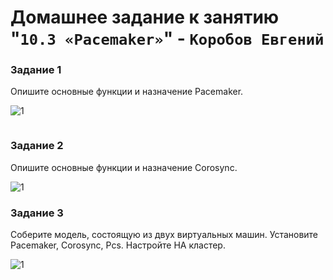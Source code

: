 # Домашнее задание к занятию "`10.3 «Pacemaker»`" - `Коробов Евгений`


### Задание 1

Опишите основные функции и назначение Pacemaker.

 ![1](https://github.com/nespaces/srlb-homeworks/blob/main/img/40.png)

```
```

### Задание 2

Опишите основные функции и назначение Corosync.

 ![1](https://github.com/nespaces/srlb-homeworks/blob/main/img/41.png)

### Задание 3
Соберите модель, состоящую из двух виртуальных машин. Установите Pacemaker, Corosync, Pcs. Настройте HA кластер.

 ![1](https://github.com/nespaces/srlb-homeworks/blob/main/img/42.png)
